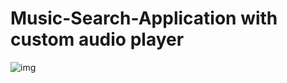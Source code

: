 # Music-Search-Application with custom audio player

![img](https://user-images.githubusercontent.com/24662381/61659983-24f5c000-acc9-11e9-8a3c-76dfdaf74797.png)
